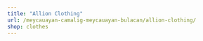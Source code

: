 ```yaml
---
title: "Allion Clothing"
url: /meycauayan-camalig-meycauayan-bulacan/allion-clothing/
shop: clothes
---
```


